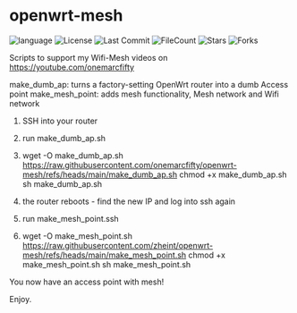 # openwrt-mesh

![language](https://img.shields.io/github/languages/top/onemarcfifty/openwrt-mesh)    ![License](https://img.shields.io/github/license/onemarcfifty/openwrt-mesh)    ![Last Commit](https://img.shields.io/github/last-commit/onemarcfifty/openwrt-mesh)     ![FileCount](https://img.shields.io/github/directory-file-count/onemarcfifty/openwrt-mesh)    ![Stars](https://img.shields.io/github/stars/onemarcfifty/openwrt-mesh)    ![Forks](https://img.shields.io/github/forks/onemarcfifty/openwrt-mesh)

Scripts to support my Wifi-Mesh videos on https://youtube.com/onemarcfifty

make_dumb_ap:    turns a factory-setting OpenWrt router into a dumb Access point
make_mesh_point: adds mesh functionality, Mesh network and Wifi network

1. SSH into your router
2. run make_dumb_ap.sh
3. wget -O make_dumb_ap.sh https://raw.githubusercontent.com/onemarcfifty/openwrt-mesh/refs/heads/main/make_dumb_ap.sh
	    chmod +x make_dumb_ap.sh
		sh make_dumb_ap.sh
	
4. the router reboots - find the new IP and log into ssh again
5. run make_mesh_point.ssh
6. wget -O make_mesh_point.sh https://raw.githubusercontent.com/zheint/openwrt-mesh/refs/heads/main/make_mesh_point.sh
	    chmod +x make_mesh_point.sh
		sh make_mesh_point.sh

You now have an access point with mesh!

Enjoy.
